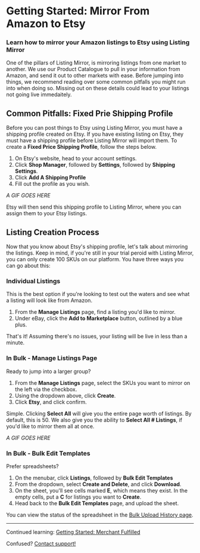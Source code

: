 # Getting Started: Mirror From Amazon to Etsy
### Learn how to mirror your Amazon listings to Etsy using Listing Mirror

One of the pillars of Listing Mirror, is mirroring listings from one market to another. We use our Product Catalogue to pull in your information from Amazon, and send it out to other markets with ease. Before jumping into things, we recommend reading over some common pitfalls you might run into when doing so. Missing out on these details could lead to your listings not going live immedaitely. 

## Common Pitfalls: Fixed Prie Shipping Profile

Before you can post things to Etsy using Listing Mirror, you must have a shipping profile created on Etsy. If you have existing listing on Etsy, they must have a shipping profile before Listing Mirror will import them. To create a **Fixed Price Shipping Profile**, follow the steps below.

1. On Etsy's website, head to your account settings.
2. Click **Shop Manager**, followed by **Settings**, followed by **Shipping Settings**.
3. Click **Add A Shipping Profile**
4. Fill out the profile as you wish. 

*A GIF GOES HERE*

Etsy will then send this shipping profile to Listing Mirror, where you can assign them to your Etsy listings. 

## Listing Creation Process
Now that you know about Etsy's shipping profile, let's talk about mirroring the listings. Keep in mind, if you're still in your trial peroid with Listing Mirror, you can only create 100 SKUs on our platform. You have three ways you can go about this:

### Individual Listings
This is the best option if you're looking to test out the waters and see what a listing will look like from Amazon. 

1. From the **Manage Listings** page, find a listing you'd like to mirror. 
2. Under eBay, click the **Add to Marketplace** button, outlined by a blue plus. 

That's it! Assuming there's no issues, your listing will be live in less than a minute. 

### In Bulk - Manage Listings Page
Ready to jump into a larger group? 

1. From the **Manage Listings** page, select the SKUs you want to mirror on the left via the checkbox.
2. Using the dropdown above, click **Create**. 
3. Click **Etsy**, and click confirm. 

Simple. Clicking **Select All** will give you the entire page worth of listings. By default, this is 50. We also give you the ability to **Select All # Listings**, if you'd like to mirror them all at once. 

*A GIF GOES HERE*

### In Bulk - Bulk Edit Templates
Prefer spreadsheets? 

1. On the menubar, click **Listings**, followed by **Bulk Edit Templates**
2. From the dropdown, select **Create and Delete**, and click **Download**.
3. On the sheet, you'll see cells marked **E**, which means they exist. In the empty cells, put a **C** for listings you want to **Create**.
4. Head back to the **Bulk Edit Templates** page, and upload the sheet.

You can view the status of the spreadsheet in the [Bulk Upload History page](https://reflector.listingmirror.com/report/bulk-history/).

***

Continued learning: [Getting Started: Merchant Fulfilled](/training-centre/inventory/mf)

Confused? [Contact support!](https://support.listingmirror.com/hc/en-us/articles/360057441252)
